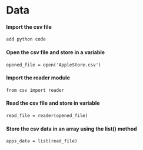 # Data

#### Import the csv file

`add python code`

#### Open the csv file and store in a variable

`opened_file = open('AppleStore.csv')`

#### Import the reader module

`from csv import reader`

#### Read the csv file and store in variable 

`read_file = reader(opened_file)`

#### Store the csv data in an array using the list\(\) method

`apps_data = list(read_file)`

